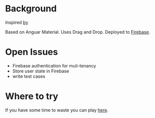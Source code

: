 Background
==========

Inspired [by](https://github.com/sam-d/color_sort)

Based on Anguar Material. Uses Drag and Drop.
Deployed to [Firebase](https://firebase.google.com).

Open Issues
===========

- Firebase authentication for muli-tenancy
- Store user state in Firebase
- write test cases

Where to try
============

If you have some time to waste you can play
[here](https://colorsort-e1138.web.app).

